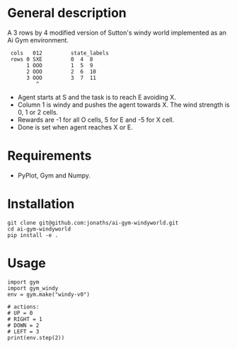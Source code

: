 
# General description
A 3 rows by 4 modified version of Sutton's windy world implemented as an Ai Gym environment.

     cols   012			state_labels
     rows 0 SXE			0  4  8
          1 OOO			1  5  9
          2 OOO			2  6  10
          3 OOO         3  7  11
             ^
 - Agent starts at S and the task is to reach E avoiding X.
 - Column 1 is windy and pushes the agent towards X. The wind strength is 0, 1 or 2 cells.
 - Rewards are -1 for all O cells, 5 for E and -5 for X cell.
 - Done is set when agent reaches X or E.

# Requirements

 - PyPlot, Gym and Numpy.

# Installation

    git clone git@github.com:jonaths/ai-gym-windyworld.git
    cd ai-gym-windyworld
    pip install -e .
# Usage

    import gym
    import gym_windy
    env = gym.make("windy-v0")

    # actions:
    # UP = 0
    # RIGHT = 1
    # DOWN = 2
    # LEFT = 3
    print(env.step(2))
